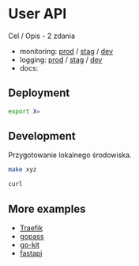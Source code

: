 # User API

Cel / Opis - 2 zdania

* monitoring: [prod]() / [stag]() / [dev]()
* logging: [prod]() / [stag]() / [dev]()
* docs: []()

## Deployment

```bash
export X=
```

## Development

Przygotowanie lokalnego środowiska.

```bash
make xyz
```

```bash
curl 
```

## More examples

- [Traefik](https://github.com/traefik/traefik/blob/master/README.md)
- [gopass](https://github.com/gopasspw/gopass)
- [go-kit](https://github.com/go-kit/kit)
- [fastapi](https://github.com/tiangolo/fastapi)
